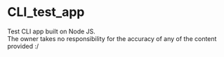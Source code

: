 # CLI_test_app
Test CLI app built on Node JS.
<br>
The owner takes no responsibility for the accuracy of any of the content provided :/
